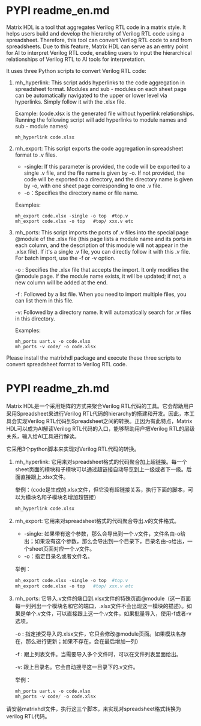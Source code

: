 # PYPI readme_en.md

Matrix HDL is a tool that aggregates Verilog RTL code in a matrix style. It helps users build and develop the hierarchy of Verilog RTL code using a spreadsheet. Therefore, this tool can convert Verilog RTL code to and from spreadsheets. Due to this feature, Matrix HDL can serve as an entry point for AI to interpret Verilog RTL code, enabling users to input the hierarchical relationships of Verilog RTL to AI tools for interpretation.

It uses three Python scripts to convert Verilog RTL code:
    
1. mh_hyperlink:  This script adds hyperlinks to the code aggregation in spreadsheet format. Modules and sub - modules on each sheet page can be automatically navigated to the upper or lower level via hyperlinks. Simply follow it with the .xlsx file.
    
    Example: (code.xlsx is the generated file without hyperlink relationships. Running the following script will add hyperlinks to module names and sub - module names) 
    ```
    mh_hyperlink code.xlsx
    ```
    
2. mh_export: This script exports the code aggregation in spreadsheet format to .v files.
    - -single:  If this parameter is provided, the code will be exported to a single .v file, and the file name is given by -o. If not provided, the code will be exported to a directory, and the directory name is given by -o, with one sheet page corresponding to one .v file.
    - -o：Specifies the directory name or file name.
    
    Examples:
    ```
    mh_export code.xlsx -single -o top  #top.v
    mh_export code.xlsx -o top   #top/ xxx.v etc
    ```
    
3. mh_ports: This script imports the ports of .v files into the special page @module of the .xlsx file (this page lists a module name and its ports in each column, and the description of this module will not appear in the .xlsx file). If it's a single .v file, you can directly follow it with this .v file. For batch import, use the -f or -v option.
    
    -o :  Specifies the .xlsx file that accepts the import. It only modifies the @module page. If the module name exists, it will be updated; if not, a new column will be added at the end.
    
    -f : Followed by a list file. When you need to import multiple files, you can list them in this file.
    
    -v: Followed by a directory name. It will automatically search for .v files in this directory.
    
   Examples:    
    ```
    mh_ports uart.v -o code.xlsx
    mh_ports -v code/ -o code.xlsx
    ```

Please install the matrixhdl package and execute these three scripts to convert spreadsheet format to Verilog RTL code.


# PYPI readme_zh.md

Matrix HDL是一个采用矩阵的方式来聚合Verilog RTL代码的工具。它会帮助用户采用Spreadsheet来进行Verilog RTL代码的hierarchy的搭建和开发。因此，本工具会实现Verilog RTL代码到Spreadsheet之间的转换。正因为有此特点，Matrix HDL可以成为AI解读Verilog RTL代码的入口，能够帮助用户把Verilog RTL的层级关系，输入给AI工具进行解读。

它采用3个python脚本来实现对Verilog RTL代码的转换。
  
1. mh_hyperlink: 它用来对spreadsheet格式的代码聚合加上超链接。每一个sheet页面的模块和子模块可以通过超链接自动导览到上一级或者下一级。后面直接跟上.xlsx文件。
    
    举例：(code是生成的.xlsx文件，但它没有超链接关系，执行下面的脚本，可以为模块名和子模块名增加超链接）
    ```python
    mh_hyperlink code.xlsx
    ```
    
2. mh_export: 它用来对spreadsheet格式的代码聚合导出.v的文件格式。
    - -single:  如果带有这个参数，那么会导出到一个.v文件，文件名由-o给出；如果没有这个参数，那么会导出到一个目录下，目录名由-o给出，一个sheet页面对应一个.v文件。
    - -o：指定目录名或者文件名。
    
    举例：
    ```python
    mh_export code.xlsx -single -o top  #top.v
    mh_export code.xlsx -o top   #top/ xxx.v etc
    ```
    
3. mh_ports: 它导入.v文件的端口到.xlsx文件的特殊页面@module（这一页面每一列列出一个模块名和它的端口，.xlsx文件不会出现这一模块的描述）。如果是单个.v文件，可以直接跟上这一个.v文件，如果批量导入，使用-f或者-v选项。
    
    -o :  指定接受导入的.xlsx文件，它只会修改@module页面。如果模块名存在，那么进行更新；如果不存在，会在最后增加一列）
    
    -f : 跟上列表文件。当需要导入多个文件时，可以在文件列表里面给出。
    
    -v: 跟上目录名。它会自动搜寻这一目录下的.v文件。
    
    举例：
    ```python
    mh_ports uart.v -o code.xlsx
    mh_ports -v code/ -o code.xlsx
    ```

请安装matrixhdl文件，执行这三个脚本，来实现对spreadsheet格式转换为verilog RTL代码。